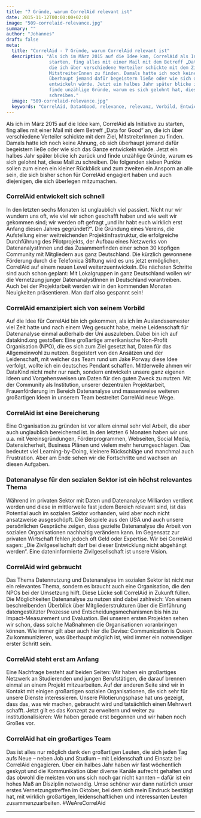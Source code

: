 ```yaml
---
title: "7 Gründe, warum CorrelAid relevant ist"
date: 2015-11-12T00:00:00+02:00
image: "509-correlaid-relevance.jpg"
summary: ""
author: "Johannes"
draft: false
meta:
  title: "CorrelAid - 7 Gründe, warum CorrelAid relevant ist"
  description: "Als ich im März 2015 auf die Idee kam, CorrelAid als Initiative zu
                starten, fing alles mit einer Mail mit dem Betreff „Data for Good“ an,
                die ich über verschiedene Verteiler schickte mit dem Ziel,
                MitstreiterInnen zu finden. Damals hatte ich noch keine Ahnung, ob sich
                überhaupt jemand dafür begeistern ließe oder wie sich das Ganze
                entwickeln würde. Jetzt ein halbes Jahr später blicke ich zurück und
                finde unzählige Gründe, warum es sich gelohnt hat, diese Mail zu
                schreiben."
  image: "509-correlaid-relevance.jpg"
  keywords: "CorrelAid, Data4Good, relevance, relevanz, Vorbild, Entwicklung, Zukunft, Sozialer Sektor, Team"
---
```



Als ich im März 2015 auf die Idee kam, CorrelAid als Initiative zu
starten, fing alles mit einer Mail mit dem Betreff „Data for Good“ an,
die ich über verschiedene Verteiler schickte mit dem Ziel,
MitstreiterInnen zu finden. Damals hatte ich noch keine Ahnung, ob sich
überhaupt jemand dafür begeistern ließe oder wie sich das Ganze
entwickeln würde. Jetzt ein halbes Jahr später blicke ich zurück und
finde unzählige Gründe, warum es sich gelohnt hat, diese Mail zu
schreiben. Die folgenden sieben Punkte sollen zum einen ein kleiner
Rückblick und zum zweiten ein Ansporn an alle sein, die sich bisher
schon für CorrelAid engagiert haben und auch diejenigen, die sich
überlegen mitzumachen.

### CorrelAid entwickelt sich schnell

In den letzten sechs Monaten ist unglaublich viel passiert. Nicht nur
wir wundern uns oft, wie viel wir schon geschafft haben und wie weit wir
gekommen sind; wir werden oft gefragt „und ihr habt euch wirklich erst
Anfang diesen Jahres gegründet?“. Die Gründung eines Vereins, die
Aufstellung einer weitreichenden Projektinfrastruktur, die erfolgreiche
Durchführung des Pilotprojekts, der Aufbau eines Netzwerks von
DatenanalystInnen und das Zusammenfinden einer schon 30 köpfigen
Community mit Mitgliedern aus ganz Deutschland. Die kürzlich gewonnene
Förderung durch die Telefonica Stiftung wird es uns jetzt ermöglichen,
CorrelAid auf einem neuen Level weiterzuentwickeln. Die nächsten
Schritte sind auch schon geplant: Mit Lokalgruppen in ganz Deutschland
wollen wir die Vernetzung junger DatenanalystInnen in Deutschland
vorantreiben. Auch bei der Projektarbeit werden wir in den kommenden
Monaten Neuigkeiten präsentieren. Man darf also gespannt sein!

### CorrelAid emanzipiert sich von seinem Vorbild

Auf die Idee für CorrelAid bin ich gekommen, als ich im Auslandssemester
viel Zeit hatte und nach einem Weg gesucht habe, meine Leidenschaft für
Datenanalyse einmal außerhalb der Uni auszuleben. Dabei bin ich auf
datakind.org gestoßen: Eine großartige amerikanische Non-Profit
Organisation (NPO), die es sich zum Ziel gesetzt hat, Daten für das
Allgemeinwohl zu nutzen. Begeistert von den Ansätzen und der
Leidenschaft, mit welcher das Team rund um Jake Porway diese Idee
verfolgt, wollte ich ein deutsches Pendant schaffen. Mittlerweile ahmen
wir DataKind nicht mehr nur nach, sondern entwickeln unsere ganz eigenen
Ideen und Vorgehensweisen um Daten für den guten Zweck zu nutzen. Mit
der Community als Institution, unserer dezentralen Projektarbeit,
Frauenförderung im Bereich Datenanalyse und massenweise weiteren
großartigen Ideen in unserem Team bestreitet CorrelAid neue Wege.

### CorrelAid ist eine Bereicherung

Eine Organisation zu gründen ist vor allem einmal sehr viel Arbeit, die
aber auch unglaublich bereichernd ist. In den letzten 6 Monaten haben
wir uns u.a. mit Vereinsgründungen, Förderprogrammen, Webseiten, Social
Media, Datensicherheit, Business Plänen und vielem mehr herumgeschlagen.
Das bedeutet viel Learning-by-Doing, kleinere Rückschläge und manchmal
auch Frustration. Aber am Ende sehen wir die Fortschritte und wachsen an
diesen Aufgaben.

### Datenanalyse für den sozialen Sektor ist ein höchst relevantes Thema

Während im privaten Sektor mit Daten und Datenanalyse Milliarden
verdient werden und diese in mittlerweile fast jedem Bereich relevant
sind, ist das Potential auch im sozialen Sektor vorhanden, wird aber
noch nicht ansatzweise ausgeschöpft. Die Beispiele aus den USA und auch
unsere persönlichen Gespräche zeigen, dass gezielte Datenanalyse die
Arbeit von sozialen Organisationen nachhaltig verändern kann. Im
Gegensatz zur privaten Wirtschaft fehlen jedoch oft Geld oder Expertise.
Wir bei CorrelAid sagen: „Die Zivilgesellschaft darf bei dieser
Entwicklung nicht abgehängt werden“. Eine dateninformierte
Zivilgesellschaft ist unsere Vision.

### CorrelAid wird gebraucht

Das Thema Datennutzung und Datenanalyse im sozialen Sektor ist nicht nur
ein relevantes Thema, sondern es braucht auch eine Organisation, die den
NPOs bei der Umsetzung hilft. Diese Lücke soll CorrelAid in Zukunft
füllen. Die Möglichkeiten Datenanalyse zu nutzen sind dabei zahlreich:
Von einem beschreibenden Überblick über Mitgliederstrukturen über die
Einführung datengestützter Prozesse und Entscheidungsmechanismen bis hin
zu Impact-Measurement und Evaluation. Bei unseren ersten Projekten sehen
wir schon, dass solche Maßnahmen die Organisationen voranbringen können.
Wie immer gilt aber auch hier die Devise: Communication is Queen. Zu
kommunizieren, was überhaupt möglich ist, wird immer ein notwendiger
erster Schritt sein.

### CorrelAid steht erst am Anfang

Eine Nachfrage besteht auf beiden Seiten: Wir haben ein großartiges
Netzwerk an Studierenden und jungen Berufstätigen, die darauf brennen
einmal an einem Projekt mitzuarbeiten. Auf der anderen Seite sind wir in
Kontakt mit einigen großartigen sozialen Organisationen, die sich sehr
für unsere Dienste interessieren. Unsere Pilotierungsphase hat uns
gezeigt, dass das, was wir machen, gebraucht wird und tatsächlich einen
Mehrwert schafft. Jetzt gilt es das Konzept zu erweitern und weiter zu
institutionalisieren: Wir haben gerade erst begonnen und wir haben noch
Großes vor.

### CorrelAid hat ein großartiges Team

Das ist alles nur möglich dank den großartigen Leuten, die sich jeden
Tag aufs Neue – neben Job und Studium – mit Leidenschaft und Einsatz bei
CorrelAid engagieren. Über ein halbes Jahr haben wir fast wöchentlich
geskypt und die Kommunikation über diverse Kanäle aufrecht gehalten und
das obwohl die meisten von uns sich noch gar nicht kannten – dafür ist
ein hohes Maß an Disziplin notwendig. Umso schöner war dann natürlich
unser erstes Vernetzungstreffen im Oktober, bei dem sich mein Eindruck
bestätigt hat, mit wirklich großartigen, leidenschaftlichen und
interessanten Leuten zusammenzuarbeiten. \#WeAreCorrelAid

------------------------------------------------------------------------


